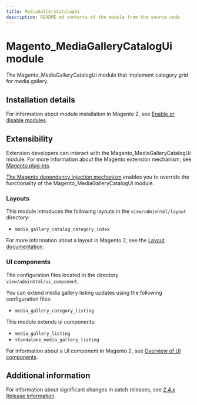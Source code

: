 ```yaml
---
title: MediaGalleryCatalogUi
description: README.md contents of the module from the source code
---
```


# Magento_MediaGalleryCatalogUi module

The Magento_MediaGalleryCatalogUi module that implement category grid for media gallery.

## Installation details

For information about module installation in Magento 2, see [Enable or disable modules](https://devdocs.magento.com/guides/v2.4/install-gde/install/cli/install-cli-subcommands-enable.html).

## Extensibility

Extension developers can interact with the Magento_MediaGalleryCatalogUi module. For more information about the Magento extension mechanism, see [Magento plug-ins](https://devdocs.magento.com/guides/v2.4/extension-dev-guide/plugins.html).

[The Magento dependency injection mechanism](https://devdocs.magento.com/guides/v2.4/extension-dev-guide/depend-inj.html) enables you to override the functionality of the Magento_MediaGalleryCatalogUi module.

### Layouts

This module introduces the following layouts in the `view/adminhtml/layout` directory:

- `media_gallery_catalog_category_index`

For more information about a layout in Magento 2, see the [Layout documentation](https://devdocs.magento.com/guides/v2.4/frontend-dev-guide/layouts/layout-overview.html).

### UI components

The configuration files located in the directory `view/adminhtml/ui_component`.

You can extend media gallery listing updates using the following configuration files:

- `media_gallery_category_listing`

This module extends ui components:

- `media_gallery_listing`
- `standalone_media_gallery_listing`

For information about a UI component in Magento 2, see [Overview of UI components](http://devdocs.magento.com/guides/v2.4/ui_comp_guide/bk-ui_comps.html).

## Additional information

For information about significant changes in patch releases, see [2.4.x Release information](https://devdocs.magento.com/guides/v2.4/release-notes/bk-release-notes.html).
